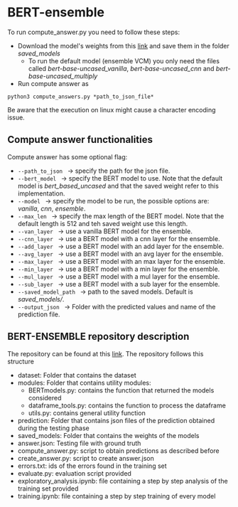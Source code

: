 # BERT-ensemble
To run compute_answer.py you need to follow these steps:
- Download the model's weights from this [link](https://liveunibo-my.sharepoint.com/:f:/g/personal/filippo_orazi_studio_unibo_it/EqKufBDXOoNEhFs5W1ojlgsBF0074Uesdu6G7t9jhz7Zjw?e=uw6gqG) and save them in the folder _saved_models_ 
    - To run the default model (ensemble VCM) you only need the files called  _bert-base-uncased_vanilla_, _bert-base-uncased_cnn_ and _bert-base-uncased_multiply_
- Run compute answer as 
```
python3 compute_answers.py *path_to_json_file*
```
Be aware that the execution on linux might cause a character encoding issue.

## Compute answer functionalities
Compute answer has some optional flag:
* ```--path_to_json ``` &rarr; specify the path for the json file.
* ```--bert_model ``` &rarr; specify the BERT model to use. Note that the default model is _bert_based_uncased_ and that the saved weight refer to this implementation.
* ```--model ``` &rarr; specify the model to be run, the possible options are: _vanilla_, _cnn_, _ensemble_. 
* ```--max_len ``` &rarr; specify the max length of the BERT model. Note that the default length is 512 and teh saved weight use this length.
* ```--van_layer ``` &rarr; use a vanilla BERT model for the ensemble.
* ```--cnn_layer ``` &rarr; use a BERT model with a cnn layer for the ensemble.
* ```--add_layer ``` &rarr; use a BERT model with an add layer for the ensemble.
* ```--avg_layer ``` &rarr; use a BERT model with an avg layer for the ensemble.
* ```--max_layer ``` &rarr; use a BERT model with an max layer for the ensemble.
* ```--min_layer ``` &rarr; use a BERT model with a min layer for the ensemble.
* ```--mul_layer ``` &rarr; use a BERT model with a mul layer for the ensemble.
* ```--sub_layer ``` &rarr; use a BERT model with a sub layer for the ensemble.
* ```--saved_model_path ``` &rarr; path to the saved models. Default is _saved_models/_.
* ```--output_json ``` &rarr; Folder with the predicted values and name of the prediction file.

## BERT-ENSEMBLE repository description
The repository can be found at this [link](https://github.com/filorazi/BERT-ensemble). The repository follows this structure
- dataset: Folder that contains the dataset
- modules: Folder that contains utility modules:
    - BERTmodels.py: contains the function that returned the models considered
    - dataframe_tools.py: contains the function to process the dataframe
    - utils.py: contains general utility function
- prediction: Folder that contains json files of the prediction obtained during the testing phase
- saved_models: Folder that contains the weights of the models
- answer.json: Testing file with ground truth
- compute_answer.py: script to obtain predictions as described before
- create_answer.py: script to create answer.json
- errors.txt: ids of the errors found in the training set 
- evaluate.py: evaluation script provided
- exploratory_analysis.ipynb: file containing a step by step analysis of the training set provided
- training.ipynb: file containing a step by step training of every model
